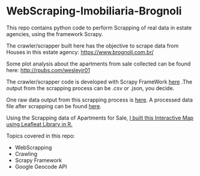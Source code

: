 # WebScraping-Imobiliaria-Brognoli
This repo contains python code to perform Scrapping of real data in estate agencies, using the framework Scrapy.

The crawler/scrapper built here has the objective to scrape data from Houses in this estate agency: https://www.brognoli.com.br/

Some plot analysis about the apartments from sale collected can be found here: http://rpubs.com/wesleyjr01

The crawler/scrapper code is developed with  Scrapy FrameWork  [here](https://github.com/wesleyjr01/WebScraping-Imobiliaria-Brognoly/blob/master/brognoly/brognoly/spiders/scrappingImoveis.py) .The output from the scrapping process can be .csv or .json, you decide.

One raw data output from this scrapping process is [here](https://github.com/wesleyjr01/WebScraping-Imobiliaria-Brognoly/blob/master/brognoly/brognoly/spiders/sale_floripa_apartments_brognoly.json). A processed data file after scrapping can be found [here](https://github.com/wesleyjr01/WebScraping-Imobiliaria-Brognoly/blob/master/brognoly/brognoly/spiders/df_sale_floripa_apartments_brognoly.csv).

Using the Scrapping data of Apartments for Sale, [I built this Interactive Map using Leafleat Library in R.](https://wesleyjr01.github.io/)

Topics covered in this repo:
* WebScrapping
* Crawling
* Scrapy Framework
* Google Geocode API
